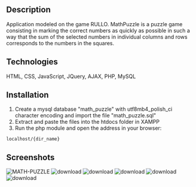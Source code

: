 ## Description

Application modeled on the game RULLO. MathPuzzle is a puzzle game consisting in marking the correct numbers as quickly as possible in such a way that the sum of the selected numbers in individual columns and rows corresponds to the numbers in the squares.

## Technologies

HTML, CSS, JavaScript, JQuery, AJAX, PHP, MySQL

## Installation

1. Create a mysql database "math_puzzle" with utf8mb4_polish_ci character encoding and import the file "math_puzzle.sql"
2. Extract and paste the files into the htdocs folder in XAMPP
3. Run the php module and open the address in your browser:

```url
localhost/{dir_name}
```

## Screenshots

![MATH-PUZZLE](https://user-images.githubusercontent.com/41111309/224544411-b404dcaa-9cde-4155-85ff-9842657905e3.png)
![download](https://user-images.githubusercontent.com/41111309/224544462-4b311066-04f1-473c-bc9b-2d39daae4ac1.png)
![download](https://user-images.githubusercontent.com/41111309/224544525-7ad524b2-2946-4bae-89ce-91653e889294.png)
![download](https://user-images.githubusercontent.com/41111309/224544559-2260aef4-eae1-4197-9865-74870598574f.png)
![download](https://user-images.githubusercontent.com/41111309/224544625-faf386c5-e466-4e88-a10e-3cd527a62132.png)
![download](https://user-images.githubusercontent.com/41111309/224544672-07279723-3ed5-40c4-be66-adf09bb1b055.png)
